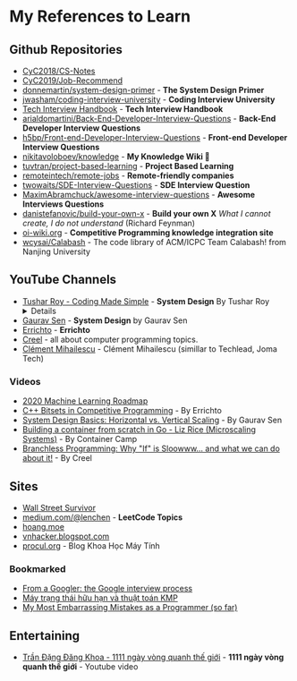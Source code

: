 # My References to Learn

## Github Repositories

* [CyC2018/CS-Notes](https://github.com/CyC2018/CS-Notes)
* [CyC2019/Job-Recommend](https://github.com/CyC2018/Job-Recommend)
* [donnemartin/system-design-primer](https://github.com/donnemartin/system-design-primer) - **The System Design Primer**
* [jwasham/coding-interview-university](https://github.com/jwasham/coding-interview-university) - **Coding Interview University**
* [Tech Interview Handbook](https://yangshun.github.io/tech-interview-handbook) - **Tech Interview Handbook**
* [arialdomartini/Back-End-Developer-Interview-Questions](https://github.com/arialdomartini/Back-End-Developer-Interview-Questions) - **Back-End Developer Interview Questions**
* [h5bp/Front-end-Developer-Interview-Questions](https://github.com/h5bp/Front-end-Developer-Interview-Questions) - **Front-end Developer Interview Questions**
* [nikitavoloboev/knowledge](https://github.com/nikitavoloboev/knowledge) -  **My Knowledge Wiki 🌿**
* [tuvtran/project-based-learning](https://github.com/tuvtran/project-based-learning) - **Project Based Learning**
* [remoteintech/remote-jobs](https://github.com/remoteintech/remote-jobs) - **Remote-friendly companies**
* [twowaits/SDE-Interview-Questions](https://github.com/twowaits/SDE-Interview-Questions) - **SDE Interview Question**
* [MaximAbramchuck/awesome-interview-questions](https://github.com/MaximAbramchuck/awesome-interview-questions) - **Awesome Interviews Questions**
* [danistefanovic/build-your-own-x](https://github.com/danistefanovic/build-your-own-x) - **Build your own X** _What I cannot create, I do not understand_ (Richard Feynman)
* [oi-wiki.org](https://oi-wiki.org) - **Competitive Programming knowledge integration site**
* [wcysai/Calabash](https://github.com/wcysai/Calabash) - The code library of ACM/ICPC Team Calabash! from Nanjing University

## YouTube Channels

* [Tushar Roy - Coding Made Simple](https://www.youtube.com/channel/UCZLJf_R2sWyUtXSKiKlyvAw) - **System Design** By Tushar Roy <details close> - Learn System Design <br> - Learn how to express the ideas in English as simple as possible like his</details>
* [Gaurav Sen](https://www.youtube.com/c/GauravSensei) - **System Design** by Gaurav Sen
* [Errichto](https://www.youtube.com/channel/UCBr_Fu6q9iHYQCh13jmpbrg) - **Errichto**
* [Creel](https://www.youtube.com/c/WhatsACreel) - all about computer programming topics.
* [Clément Mihailescu](https://www.youtube.com/channel/UCaO6VoaYJv4kS-TQO_M-N_g) - Clément Mihailescu (simillar to Techlead, Joma Tech)

### Videos

* [2020 Machine Learning Roadmap](https://youtu.be/pHiMN_gy9mk)
* [C++ Bitsets in Competitive Programming](https://youtu.be/jqJ5s077OKo) - By Errichto
* [System Design Basics: Horizontal vs. Vertical Scaling](https://youtu.be/xpDnVSmNFX0) - By Gaurav Sen
* [Building a container from scratch in Go - Liz Rice (Microscaling Systems)](https://youtu.be/Utf-A4rODH8) - By Container Camp
* [Branchless Programming: Why "If" is Sloowww... and what we can do about it!](https://youtu.be/bVJ-mWWL7cE) - By Creel

## Sites

* [Wall Street Survivor](http://www.wallstreetsurvivor.com)
* [medium.com/@lenchen](https://medium.com/@lenchen) - **LeetCode Topics**
* [hoang.moe](https://hoang.moe/writing)
* [vnhacker.blogspot.com](https://vnhacker.blogspot.com/)
* [procul.org](https://procul.org/blog) - Blog Khoa Học Máy Tính

### Bookmarked

* [From a Googler: the Google interview process](https://www.reddit.com/r/cscareerquestions/comments/1z97rx/from_a_googler_the_google_interview_process)
* [Máy trạng thái hữu hạn và thuật toán KMP](https://www.giaithuatlaptrinh.com/?p=687#comment-3359)
* [My Most Embarrassing Mistakes as a Programmer (so far)](https://stackoverflow.blog/2019/10/29/my-most-embarrassing-mistakes-as-a-programmer-so-far)


## Entertaining

* [Trần Đặng Đăng Khoa - 1111 ngày vòng quanh thế giới](https://youtu.be/jQ2XqgiJoVs) - **1111 ngày vòng quanh thế giới** - Youtube video